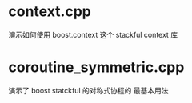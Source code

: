 # context.cpp

演示如何使用 boost.context 这个 stackful context 库

# coroutine_symmetric.cpp

演示了 boost statckful 的对称式协程的 最基本用法
